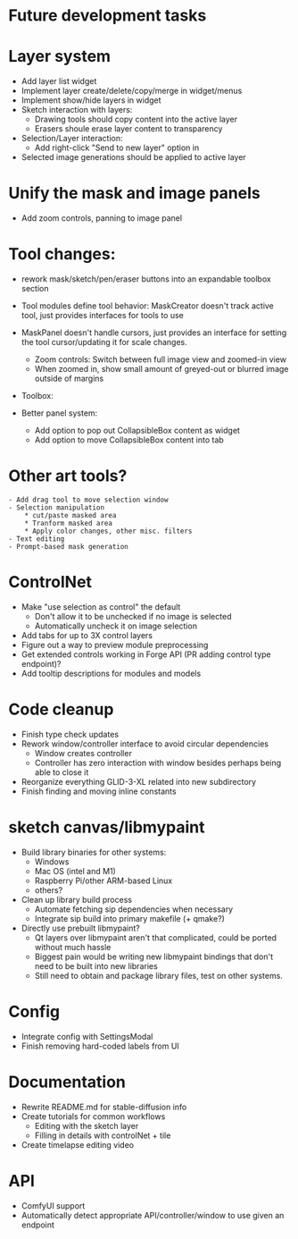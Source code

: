 # Future development tasks

# Layer system
- Add layer list widget
- Implement layer create/delete/copy/merge in widget/menus
- Implement show/hide layers in widget
- Sketch interaction with layers:
  * Drawing tools should copy content into the active layer
  * Erasers shoule erase layer content to transparency
- Selection/Layer interaction:
  * Add right-click "Send to new layer" option in 
- Selected image generations should be applied to active layer

# Unify the mask and image panels
- Add zoom controls, panning to image panel

# Tool changes:
- rework mask/sketch/pen/eraser buttons into an expandable toolbox section
- Tool modules define tool behavior: MaskCreator doesn't track active tool, just provides interfaces for tools to use
- MaskPanel doesn't handle cursors, just provides an interface for setting the tool cursor/updating it for scale changes.

    * Zoom controls: Switch between full image view and zoomed-in view
    * When zoomed in, show small amount of greyed-out or blurred image outside of margins
- Toolbox:
- Better panel system:
    - Add option to pop out CollapsibleBox content as widget
    - Add option to move CollapsibleBox content into tab

# Other art tools?
    - Add drag tool to move selection window 
    - Selection manipulation
        * cut/paste masked area
        * Tranform masked area
        * Apply color changes, other misc. filters
    - Text editing
    - Prompt-based mask generation

# ControlNet
- Make "use selection as control" the default
    - Don't allow it to be unchecked if no image is selected
    - Automatically uncheck it on image selection
- Add tabs for up to 3X control layers
- Figure out a way to preview module preprocessing
- Get extended controls working in Forge API (PR adding control type endpoint)?
- Add tooltip descriptions for modules and models

# Code cleanup
- Finish type check updates
- Rework window/controller interface to avoid circular dependencies
    * Window creates controller
    * Controller has zero interaction with window besides perhaps being able to close it
- Reorganize everything GLID-3-XL related into new subdirectory
- Finish finding and moving inline constants

# sketch canvas/libmypaint
- Build library binaries for other systems:
    * Windows
    * Mac OS (intel and M1)
    * Raspberry Pi/other ARM-based Linux
    * others?
- Clean up library build process
    * Automate fetching sip dependencies when necessary
    * Integrate sip build into primary makefile (+ qmake?)
- Directly use prebuilt libmypaint?
    - Qt layers over libmypaint aren't that complicated, could be ported without much hassle
    - Biggest pain would be writing new libmypaint bindings that don't need to be built into new libraries
    - Still need to obtain and package library files, test on other systems.

# Config
- Integrate config with SettingsModal
- Finish removing hard-coded labels from UI

# Documentation
- Rewrite README.md for stable-diffusion info
- Create tutorials for common workflows
    * Editing with the sketch layer
    * Filling in details with controlNet + tile
- Create timelapse editing video

# API
- ComfyUI support
- Automatically detect appropriate API/controller/window to use given an endpoint

